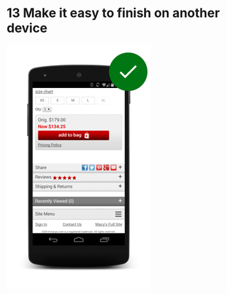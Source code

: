 # 13 Make it easy to finish on another device

![Site that allows users to continue on another device.](imgs/cc-other-device-good.png)
